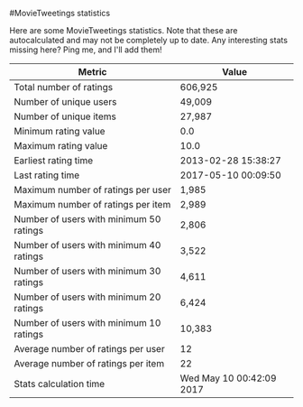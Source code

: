 #MovieTweetings statistics

Here are some MovieTweetings statistics. Note that these are autocalculated and may not be completely up to date. Any interesting stats missing here? Ping me, and I'll add them!

Metric | Value
--- | ---
Total number of ratings                 | 606,925
Number of unique users                  | 49,009
Number of unique items                  | 27,987
Minimum rating value                    | 0.0
Maximum rating value                    | 10.0
Earliest rating time                    | 2013-02-28 15:38:27
Last rating time                        | 2017-05-10 00:09:50
Maximum number of ratings per user      | 1,985
Maximum number of ratings per item      | 2,989
Number of users with minimum 50 ratings | 2,806
Number of users with minimum 40 ratings | 3,522
Number of users with minimum 30 ratings | 4,611
Number of users with minimum 20 ratings | 6,424
Number of users with minimum 10 ratings | 10,383
Average number of ratings per user      | 12
Average number of ratings per item      | 22
Stats calculation time                  | Wed May 10 00:42:09 2017

